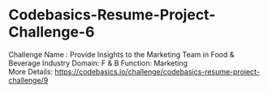 # Codebasics-Resume-Project-Challenge-6


Challenge Name : Provide Insights to the Marketing Team in Food & Beverage Industry
Domain: F & B   Function: Marketing  
More Details: https://codebasics.io/challenge/codebasics-resume-project-challenge/9 
